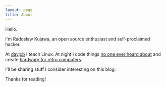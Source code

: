 ```yaml
---
layout: page
title: About
---
```


Hello.

I'm Radosław Kujawa, an open source enthusiast and self-proclaimed hacker. 

At [dayjob](http://osec.pl/) I teach Linux. At night I code things [no one ever heard about](http://github.com/rkujawa) and create [hardware for retro computers](http://sakura-it.pl).

I'll be sharing stuff I consider interesting on this blog.

Thanks for reading!

